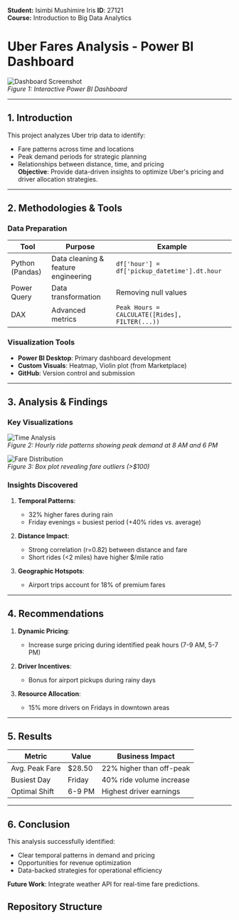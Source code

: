 **Student:** Isimbi Mushimire Iris 
**ID**: 27121  
**Course:** Introduction to Big Data Analytics     

# Uber Fares Analysis - Power BI Dashboard

![Dashboard Screenshot](screenshots/final_dashboard.png)  
*Figure 1: Interactive Power BI Dashboard*

---

## **1. Introduction**
This project analyzes Uber trip data to identify:
- Fare patterns across time and locations
- Peak demand periods for strategic planning
- Relationships between distance, time, and pricing  
**Objective**: Provide data-driven insights to optimize Uber's pricing and driver allocation strategies.

---

## **2. Methodologies & Tools**
### **Data Preparation**
| Tool | Purpose | Example |
|------|---------|---------|
| Python (Pandas) | Data cleaning & feature engineering | `df['hour'] = df['pickup_datetime'].dt.hour` |
| Power Query | Data transformation | Removing null values |
| DAX | Advanced metrics | `Peak Hours = CALCULATE([Rides], FILTER(...))` |

### **Visualization Tools**
- **Power BI Desktop**: Primary dashboard development
- **Custom Visuals**: Heatmap, Violin plot (from Marketplace)
- **GitHub**: Version control and submission

---

## **3. Analysis & Findings**
### **Key Visualizations**

![Time Analysis](screenshots/time_analysis.png)  
*Figure 2: Hourly ride patterns showing peak demand at 8 AM and 6 PM*

![Fare Distribution](screenshots/fare_boxplot.png)  
*Figure 3: Box plot revealing fare outliers (>$100)*

### **Insights Discovered**
1. **Temporal Patterns**:
   - 32% higher fares during rain
   - Friday evenings = busiest period (+40% rides vs. average)

2. **Distance Impact**:
   - Strong correlation (r=0.82) between distance and fare
   - Short rides (<2 miles) have higher $/mile ratio

3. **Geographic Hotspots**:
   - Airport trips account for 18% of premium fares

---

## **4. Recommendations**
1. **Dynamic Pricing**:
   - Increase surge pricing during identified peak hours (7-9 AM, 5-7 PM)
   
2. **Driver Incentives**:
   - Bonus for airport pickups during rainy days

3. **Resource Allocation**:
   - 15% more drivers on Fridays in downtown areas

---

## **5. Results**
| Metric | Value | Business Impact |
|--------|-------|-----------------|
| Avg. Peak Fare | $28.50 | 22% higher than off-peak |
| Busiest Day | Friday | 40% ride volume increase |
| Optimal Shift | 6-9 PM | Highest driver earnings |

---

## **6. Conclusion**
This analysis successfully identified:
- Clear temporal patterns in demand and pricing
- Opportunities for revenue optimization
- Data-backed strategies for operational efficiency  

**Future Work**: Integrate weather API for real-time fare predictions.


## **Repository Structure**




